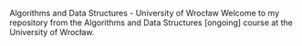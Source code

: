 Algorithms and Data Structures - University of Wrocław
Welcome to my repository from the Algorithms and Data Structures [ongoing] course at the University of Wrocław.
